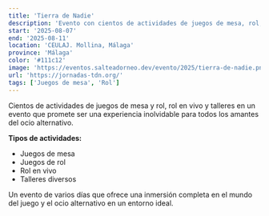 ```yaml
---
title: 'Tierra de Nadie'
description: 'Evento con cientos de actividades de juegos de mesa, rol, rol en vivo y talleres en CEULAJ, Mollina.'
start: '2025-08-07'
end: '2025-08-11'
location: 'CEULAJ. Mollina, Málaga'
province: 'Málaga'
color: '#111c12'
image: 'https://eventos.salteadorneo.dev/evento/2025/tierra-de-nadie.png'
url: 'https://jornadas-tdn.org/'
tags: ['Juegos de mesa', 'Rol']
---
```


Cientos de actividades de juegos de mesa y rol, rol en vivo y talleres en un evento que promete ser una experiencia inolvidable para todos los amantes del ocio alternativo.

**Tipos de actividades:**
- Juegos de mesa
- Juegos de rol
- Rol en vivo
- Talleres diversos

Un evento de varios días que ofrece una inmersión completa en el mundo del juego y el ocio alternativo en un entorno ideal.
